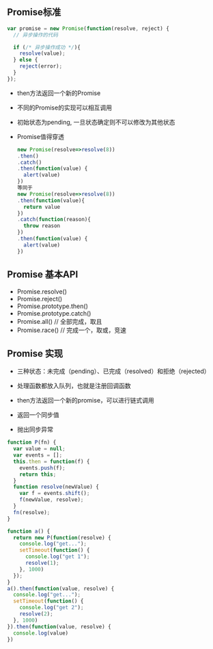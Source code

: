 ## Promise标准

```js
var promise = new Promise(function(resolve, reject) {
  // 异步操作的代码

  if (/* 异步操作成功 */){
    resolve(value);
  } else {
    reject(error);
  }
});
```

* then方法返回一个新的Promise

* 不同的Promise的实现可以相互调用

* 初始状态为pending, 一旦状态确定则不可以修改为其他状态

* Promise值得穿透

  ```js
  new Promise(resolve=>resolve(8))
  .then()
  .catch()
  .then(function(value) {
    alert(value)
  })
  等同于
  new Promise(resolve=>resolve(8))
  .then(function(value){
    return value
  })
  .catch(function(reason){
    throw reason
  })
  .then(function(value) {
    alert(value)
  })
  ```

## Promise 基本API

  * Promise.resolve()
  * Promise.reject()
  * Promise.prototype.then()
  * Promise.prototype.catch()
  * Promise.all()   // 全部完成，取且
  * Promise.race()  // 完成一个，取或，竞速


## Promise 实现

  * 三种状态：未完成（pending）、已完成（resolved）和拒绝（rejected）

  * 处理函数都放入队列，也就是注册回调函数

  * then方法返回一个新的promise，可以进行链式调用

  * 返回一个同步值

  * 抛出同步异常

  ```js
  function P(fn) {
    var value = null;
    var events = [];
    this.then = function(f) {
      events.push(f);
      return this;
    }
    function resolve(newValue) {
      var f = events.shift();
      f(newValue, resolve);
    }
    fn(resolve);
  }

  function a() {
    return new P(function(resolve) {
      console.log("get...");
      setTimeout(function() {
        console.log("get 1");
        resolve(1);
      }, 1000)
    });
  }
  a().then(function(value, resolve) {
    console.log("get...");
    setTimeout(function() {
      console.log("get 2");
      resolve(2);
    }, 1000)
  }).then(function(value, resolve) {
    console.log(value)
  })
  ```
